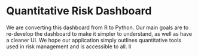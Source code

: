 # Quantitative Risk Dashboard

We are converting this dashboard from R to Python. Our main goals are to re-develop the dashboard to make it simpler to understand, as well as have a cleaner UI. We hope our application simply outlines quantitative tools used in risk management and is accessible to all.
ll
